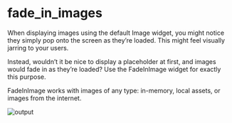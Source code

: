# fade_in_images


When displaying images using the default Image widget, you might notice they simply pop onto the screen as they’re loaded. This might feel visually jarring to your users.

Instead, wouldn’t it be nice to display a placeholder at first, and images would fade in as they’re loaded? Use the FadeInImage widget for exactly this purpose.

FadeInImage works with images of any type: in-memory, local assets, or images from the internet.


![output]("https://flutter.dev/images/cookbook/fading-in-images.gif")